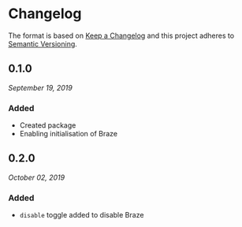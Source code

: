 # Changelog

The format is based on [Keep a Changelog](http://keepachangelog.com/en/1.0.0/)
and this project adheres to [Semantic Versioning](http://semver.org/spec/v2.0.0.html).


0.1.0
------------------------------
*September 19, 2019*

 ### Added
- Created package
- Enabling initialisation of Braze

0.2.0
------------------------------
*October 02, 2019*

 ### Added
- `disable` toggle added to disable Braze

